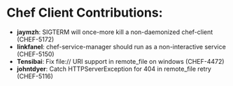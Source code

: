 <!---
This file is reset every time a new release is done. The contents of this file are for the currently unreleased version.

Example Contribution:
* **kalistec**: Improved file resource greatly.
-->
# Chef Client Contributions:

* **jaymzh**: SIGTERM will once-more kill a non-daemonized chef-client (CHEF-5172)
* **linkfanel**: chef-service-manager should run as a non-interactive service (CHEF-5150)
* **Tensibai**: Fix file:// URI support in remote\_file on windows (CHEF-4472)
* **johntdyer**: Catch HTTPServerException for 404 in remote_file retry (CHEF-5116)
